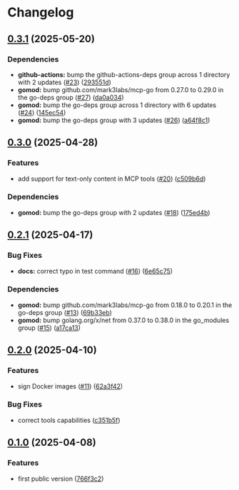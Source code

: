 # Changelog

## [0.3.1](https://github.com/firebolt-db/mcp-server/compare/v0.3.0...v0.3.1) (2025-05-20)


### Dependencies

* **github-actions:** bump the github-actions-deps group across 1 directory with 2 updates ([#23](https://github.com/firebolt-db/mcp-server/issues/23)) ([293551d](https://github.com/firebolt-db/mcp-server/commit/293551dbc5cdcb12553e589527fbe3e580938bd3))
* **gomod:** bump github.com/mark3labs/mcp-go from 0.27.0 to 0.29.0 in the go-deps group ([#27](https://github.com/firebolt-db/mcp-server/issues/27)) ([da0a034](https://github.com/firebolt-db/mcp-server/commit/da0a03492ba6f42d76fe827a5d98770129d42697))
* **gomod:** bump the go-deps group across 1 directory with 6 updates ([#24](https://github.com/firebolt-db/mcp-server/issues/24)) ([145ec54](https://github.com/firebolt-db/mcp-server/commit/145ec54cb83eed4d9c3ab7952beec0a3701b4466))
* **gomod:** bump the go-deps group with 3 updates ([#26](https://github.com/firebolt-db/mcp-server/issues/26)) ([a64f8c1](https://github.com/firebolt-db/mcp-server/commit/a64f8c1c6aa020bcf51d602a8842dec0a0d53b12))

## [0.3.0](https://github.com/firebolt-db/mcp-server/compare/v0.2.1...v0.3.0) (2025-04-28)


### Features

* add support for text-only content in MCP tools ([#20](https://github.com/firebolt-db/mcp-server/issues/20)) ([c509b6d](https://github.com/firebolt-db/mcp-server/commit/c509b6d704a55f65db486dc265ed25ac9de033d5))


### Dependencies

* **gomod:** bump the go-deps group with 2 updates ([#18](https://github.com/firebolt-db/mcp-server/issues/18)) ([175ed4b](https://github.com/firebolt-db/mcp-server/commit/175ed4b2b79540ea2055b72d07e7180e20116977))

## [0.2.1](https://github.com/firebolt-db/mcp-server/compare/v0.2.0...v0.2.1) (2025-04-17)


### Bug Fixes

* **docs:** correct typo in test command ([#16](https://github.com/firebolt-db/mcp-server/issues/16)) ([6e65c75](https://github.com/firebolt-db/mcp-server/commit/6e65c753dfc0a08d6c5f86c1fbf89f5c68ae8c57))


### Dependencies

* **gomod:** bump github.com/mark3labs/mcp-go from 0.18.0 to 0.20.1 in the go-deps group ([#13](https://github.com/firebolt-db/mcp-server/issues/13)) ([69b33eb](https://github.com/firebolt-db/mcp-server/commit/69b33eb8fdf4a9945dc9e8689e95e28eef01397c))
* **gomod:** bump golang.org/x/net from 0.37.0 to 0.38.0 in the go_modules group ([#15](https://github.com/firebolt-db/mcp-server/issues/15)) ([a17ca13](https://github.com/firebolt-db/mcp-server/commit/a17ca13076a8454436ec10bbc2c95de60f67b481))

## [0.2.0](https://github.com/firebolt-db/mcp-server/compare/v0.1.0...v0.2.0) (2025-04-10)


### Features

* sign Docker images ([#11](https://github.com/firebolt-db/mcp-server/issues/11)) ([62a3f42](https://github.com/firebolt-db/mcp-server/commit/62a3f4255b92c6e326017f82c6d503a1b88ffd7f))


### Bug Fixes

* correct tools capabilities ([c351b5f](https://github.com/firebolt-db/mcp-server/commit/c351b5ff0eaf4b84c05faae47a35c7ffdce1f3cd))

## [0.1.0](https://github.com/firebolt-db/mcp-server/compare/v0.0.1...v0.1.0) (2025-04-08)


### Features

* first public version ([766f3c2](https://github.com/firebolt-db/mcp-server/commit/766f3c2d856cdbecc2d17dd225564cd8638666e7))
